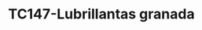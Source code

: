 ---
title: "TC147-Lubrillantas granada"
url: /granada/tc147-lubrillantas-granada/
shop: reparación de automóviles
---